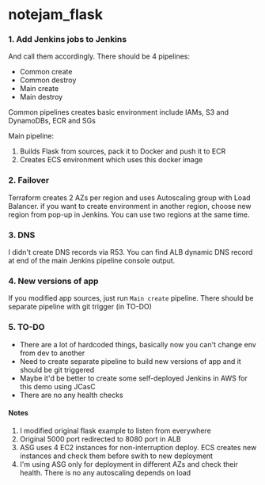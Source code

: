 # notejam_flask

### 1. Add Jenkins jobs to Jenkins

And call them accordingly. There should be 4 pipelines:
- Common create
- Common destroy
- Main create
- Main destroy

Common pipelines creates basic environment include IAMs, S3 and DynamoDBs, ECR and SGs

Main pipeline:
1. Builds Flask from sources, pack it to Docker and push it to ECR
2. Creates ECS environment which uses this docker image

### 2. Failover
Terraform creates 2 AZs per region and uses Autoscaling group with Load Balancer.
if you want to create environment in another region, choose new region from pop-up in Jenkins.
You can use two regions at the same time.

### 3. DNS
I didn't create DNS records via R53. You can find ALB dynamic DNS record at end of the main Jenkins pipeline console output.

### 4. New versions of app
 If you modified app sources, just run `Main create` pipeline. There should be separate pipeline with git trigger (in TO-DO)

### 5. TO-DO
- There are a lot of hardcoded things, basically now you can't change env from dev to another
- Need to create separate pipeline to build new versions of app and it should be git triggered
- Maybe it'd be better to create some self-deployed Jenkins in AWS for this demo using JCasC
- There are no any health checks

#### Notes
1. I modified original flask example to listen from everywhere
2. Original 5000 port redirected to 8080 port in ALB
3. ASG uses 4 EC2 instances for non-interruption deploy. ECS creates new instances and check them before swith to new deployment
4. I'm using ASG only for deployment in different AZs and check their health. There is no any autoscaling depends on load
